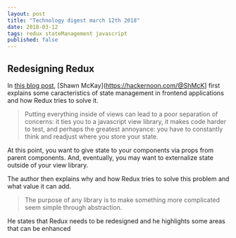 ```yaml
---
layout: post
title: "Technology digest march 12th 2018"
date: 2018-03-12
tags: redux stateManagement javascript
published: false
---
```


## Redesigning Redux

In [this blog post](https://hackernoon.com/redesigning-redux-b2baee8b8a38), [Shawn McKay](https://hackernoon.com/@ShMcK] first 
explains some caracteristics of state management in frontend applications and how Redux tries to solve it.

> Putting everything inside of views can lead to a poor separation of concerns: it ties you to a javascript view library, 
> it makes code harder to test, and perhaps the greatest annoyance: you have to constantly think and readjust where you 
> store your state.

At this point, you want to give state to your components via props from parent components. And, eventually, 
you may want to externalize state outside of your view library.

The author then explains why and how Redux tries to solve this problem and what value it can add.

> The purpose of any library is to make something more complicated seem simple through abstraction.

He states that Redux needs to be redesigned and he highlights some areas that can be enhanced
